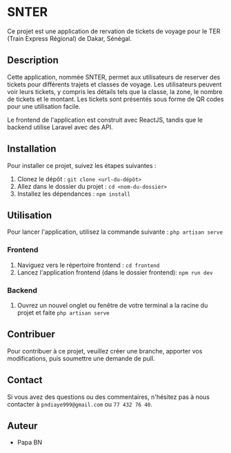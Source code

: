 # SNTER

Ce projet est une application de rervation de tickets de voyage pour le TER (Train Express Régional) de Dakar, Sénégal.

## Description

Cette application, nommée SNTER, permet aux utilisateurs de reserver des tickets pour différents trajets et classes de voyage. Les utilisateurs peuvent voir leurs tickets, y compris les détails tels que la classe, la zone, le nombre de tickets et le montant. Les tickets sont présentés sous forme de QR codes pour une utilisation facile.

Le frontend de l'application est construit avec ReactJS, tandis que le backend utilise Laravel avec des API.

## Installation

Pour installer ce projet, suivez les étapes suivantes :

1. Clonez le dépôt : `git clone <url-du-dépôt>`
2. Allez dans le dossier du projet : `cd <nom-du-dossier>`
3. Installez les dépendances : `npm install`

## Utilisation

Pour lancer l'application, utilisez la commande suivante : `php artisan serve`


### Frontend

1. Naviguez vers le répertoire frontend : `cd frontend`
2. Lancez l'application frontend (dans le dossier frontend): `npm run dev`

### Backend
1. Ouvrez un nouvel onglet ou fenêtre de votre terminal a la racine du projet et faite  `php artisan serve`

## Contribuer

Pour contribuer à ce projet, veuillez créer une branche, apporter vos modifications, puis soumettre une demande de pull.

## Contact

Si vous avez des questions ou des commentaires, n'hésitez pas à nous contacter à `pndiaye999@gmail.com` ou  `77 432 76 40`.

## Auteur

- Papa BN
